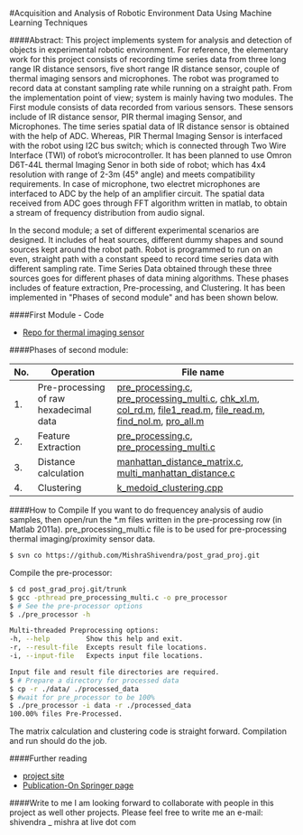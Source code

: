 #Acquisition and Analysis of Robotic Environment Data Using Machine Learning Techniques

####Abstract:
This project implements system for analysis and detection of objects in experimental robotic environment. For reference, the elementary work for this project consists of recording time series data from three long range IR distance sensors, five short range IR distance sensor, couple of thermal imaging sensors and microphones. The robot was programed to record data at constant sampling rate while running on a straight path.
  From the implementation point of view; system is mainly having two modules. The First module consists of data recorded from various sensors. These sensors include of IR distance sensor, PIR thermal imaging Sensor, and Microphones. The time series spatial data of IR distance sensor is obtained with the help of ADC. Whereas, PIR Thermal Imaging Sensor is interfaced with the robot using I2C bus switch; which is connected through Two Wire Interface (TWI) of robot’s microcontroller. It has been planned to use Omron D6T-44L thermal Imaging Senor in both side of robot; which has 4x4 resolution with range of 2-3m (45° angle) and meets compatibility requirements. In case of microphone, two electret microphones are interfaced to ADC by the help of an amplifier circuit. The spatial data received from ADC goes through FFT algorithm written in matlab, to obtain a stream of frequency distribution from audio signal.
        
  In the second module; a set of different experimental scenarios are designed. It includes of heat sources, different dummy shapes and sound sources kept around the robot path. Robot is programmed to run on an even, straight path with a constant speed to record time series data with different sampling rate. Time Series Data obtained through these three sources goes for different phases of data mining algorithms. These phases includes of feature extraction, Pre-processing, and Clustering. It has been implemented in "Phases of second module" and has been shown below. 

####First Module - Code
- [Repo for thermal imaging sensor](https://github.com/MishraShivendra/D6T_44L)

####Phases of second module:

|**No.**| **Operation**                             |  **File name**                                           |
|-------|-------------------------------------------|----------------------------------------------------------|
|1. |Pre-processing of raw hexadecimal data     |  [pre_processing.c](https://github.com/MishraShivendra/post_grad_proj/blob/master/pre_processing.c), [pre_processing_multi.c](https://github.com/MishraShivendra/post_grad_proj/blob/master/pre_processing_multi.c), [chk_xl.m](https://github.com/MishraShivendra/post_grad_proj/blob/master/chk_xl.m), [col_rd.m](https://github.com/MishraShivendra/post_grad_proj/blob/master/col_rd.m), [file1_read.m](https://github.com/MishraShivendra/post_grad_proj/blob/master/file1_read.m), [file_read.m](https://github.com/MishraShivendra/post_grad_proj/blob/master/file_read.m), [find_nol.m](https://github.com/MishraShivendra/post_grad_proj/blob/master/find_nol.m), [pro_all.m](https://github.com/MishraShivendra/post_grad_proj/blob/master/pro_all.m)|
|2.|Feature Extraction                         |  [pre_processing.c](https://github.com/MishraShivendra/post_grad_proj/blob/master/pre_processing.c), [pre_processing_multi.c](https://github.com/MishraShivendra/post_grad_proj/blob/master/pre_processing_multi.c)|
|3.|Distance calculation                       |  [manhattan_distance_matrix.c](https://github.com/MishraShivendra/post_grad_proj/blob/master/manhattan_distance_matrix.c), [multi_manhattan_distance.c](https://github.com/MishraShivendra/post_grad_proj/blob/master/multi_manhattan_distance.c) |
|4.|Clustering                                 |  [k_medoid_clustering.cpp](https://github.com/MishraShivendra/post_grad_proj/blob/master/k_medoid_clustering.cpp)                                 |

####How to Compile
If you want to do frequencey analysis of audio samples, then open/run the *.m files written in the pre-processing row (in Matlab 2011a). pre_processing_multi.c file is to be used for pre-processing thermal imaging/proximity sensor data.
```bash
$ svn co https://github.com/MishraShivendra/post_grad_proj.git
```
Compile the pre-processor:
```bash
$ cd post_grad_proj.git/trunk 
$ gcc -pthread pre_processing_multi.c -o pre_processor
$ # See the pre-processor options
$ ./pre_processor -h

Multi-threaded Preprocessing options:
-h, --help         Show this help and exit.
-r, --result-file  Excepts result file locations.
-i, --input-file   Expects input file locations.

Input file and result file directories are required.
$ # Prepare a directory for processed data
$ cp -r ./data/ ./processed_data
$ #wait for pre_processor to be 100%
$ ./pre_processor -i data -r ./processed_data
100.00% files Pre-Processed.
```
The matrix calculation and clustering code is straight forward. Compilation and run should do the job.

####Further reading 
- [project site](http://goo.gl/56nCqb)
- [Publication-On Springer page](http://link.springer.com/chapter/10.1007%2F978-81-322-2202-6_44)

####Write to me
I am looking forward to collaborate with people in this project as well other projects. Please feel free to write me an e-mail:
shivendra _ mishra at live dot com
